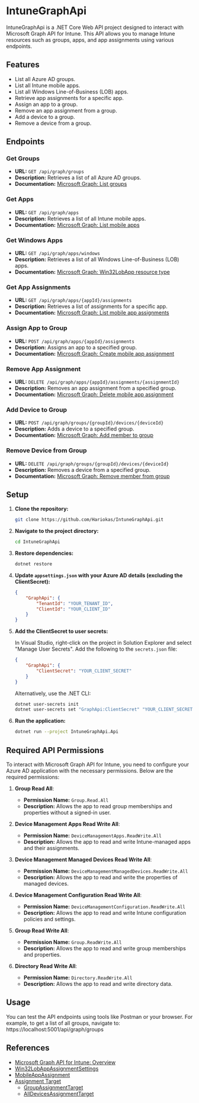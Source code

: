 # IntuneGraphApi

IntuneGraphApi is a .NET Core Web API project designed to interact with Microsoft Graph API for Intune. This API allows you to manage Intune resources such as groups, apps, and app assignments using various endpoints.

## Features

- List all Azure AD groups.
- List all Intune mobile apps.
- List all Windows Line-of-Business (LOB) apps.
- Retrieve app assignments for a specific app.
- Assign an app to a group.
- Remove an app assignment from a group.
- Add a device to a group.
- Remove a device from a group.

## Endpoints

### Get Groups

- **URL:** `GET /api/graph/groups`
- **Description:** Retrieves a list of all Azure AD groups.
- **Documentation:** [Microsoft Graph: List groups](https://learn.microsoft.com/en-us/graph/api/group-list?view=graph-rest-1.0)

### Get Apps

- **URL:** `GET /api/graph/apps`
- **Description:** Retrieves a list of all Intune mobile apps.
- **Documentation:** [Microsoft Graph: List mobile apps](https://learn.microsoft.com/en-us/graph/api/intune-apps-mobileapp-list?view=graph-rest-1.0)

### Get Windows Apps

- **URL:** `GET /api/graph/apps/windows`
- **Description:** Retrieves a list of all Windows Line-of-Business (LOB) apps.
- **Documentation:** [Microsoft Graph: Win32LobApp resource type](https://learn.microsoft.com/en-us/graph/api/resources/intune-apps-win32lobapp?view=graph-rest-1.0)

### Get App Assignments

- **URL:** `GET /api/graph/apps/{appId}/assignments`
- **Description:** Retrieves a list of assignments for a specific app.
- **Documentation:** [Microsoft Graph: List mobile app assignments](https://learn.microsoft.com/en-us/graph/api/intune-apps-mobileappassignment-list?view=graph-rest-1.0)

### Assign App to Group

- **URL:** `POST /api/graph/apps/{appId}/assignments`
- **Description:** Assigns an app to a specified group.
- **Documentation:** [Microsoft Graph: Create mobile app assignment](https://learn.microsoft.com/en-us/graph/api/intune-apps-mobileappassignment-create?view=graph-rest-1.0)

### Remove App Assignment

- **URL:** `DELETE /api/graph/apps/{appId}/assignments/{assignmentId}`
- **Description:** Removes an app assignment from a specified group.
- **Documentation:** [Microsoft Graph: Delete mobile app assignment](https://learn.microsoft.com/en-us/graph/api/intune-apps-mobileappassignment-delete?view=graph-rest-1.0)

### Add Device to Group

- **URL:** `POST /api/graph/groups/{groupId}/devices/{deviceId}`
- **Description:** Adds a device to a specified group.
- **Documentation:** [Microsoft Graph: Add member to group](https://learn.microsoft.com/en-us/graph/api/group-post-members?view=graph-rest-1.0&tabs=http)

### Remove Device from Group

- **URL:** `DELETE /api/graph/groups/{groupId}/devices/{deviceId}`
- **Description:** Removes a device from a specified group.
- **Documentation:** [Microsoft Graph: Remove member from group](https://learn.microsoft.com/en-us/graph/api/group-delete-members?view=graph-rest-1.0&tabs=http)

## Setup

1. **Clone the repository:**

    ```bash
    git clone https://github.com/Hariokas/IntuneGraphApi.git
    ```

2. **Navigate to the project directory:**

    ```bash
    cd IntuneGraphApi
    ```

3. **Restore dependencies:**

    ```bash
    dotnet restore
    ```

4. **Update `appsettings.json` with your Azure AD details (excluding the ClientSecret):**

    ```json
    {
        "GraphApi": {
            "TenantId": "YOUR_TENANT_ID",
            "ClientId": "YOUR_CLIENT_ID"
        }
    }
    ```

5. **Add the ClientSecret to user secrets:**

    In Visual Studio, right-click on the project in Solution Explorer and select "Manage User Secrets". Add the following to the `secrets.json` file:

    ```json
    {
        "GraphApi": {
            "ClientSecret": "YOUR_CLIENT_SECRET"
        }
    }
    ```

    Alternatively, use the .NET CLI:

    ```bash
    dotnet user-secrets init
    dotnet user-secrets set "GraphApi:ClientSecret" "YOUR_CLIENT_SECRET"
    ```

6. **Run the application:**

    ```bash
    dotnet run --project IntuneGraphApi.Api
    ```

## Required API Permissions

To interact with Microsoft Graph API for Intune, you need to configure your Azure AD application with the necessary permissions. Below are the required permissions:

1. **Group Read All**:
   - **Permission Name:** `Group.Read.All`
   - **Description:** Allows the app to read group memberships and properties without a signed-in user.

2. **Device Management Apps Read Write All**:
   - **Permission Name:** `DeviceManagementApps.ReadWrite.All`
   - **Description:** Allows the app to read and write Intune-managed apps and their assignments.

3. **Device Management Managed Devices Read Write All**:
   - **Permission Name:** `DeviceManagementManagedDevices.ReadWrite.All`
   - **Description:** Allows the app to read and write the properties of managed devices.

4. **Device Management Configuration Read Write All**:
   - **Permission Name:** `DeviceManagementConfiguration.ReadWrite.All`
   - **Description:** Allows the app to read and write Intune configuration policies and settings.

5. **Group Read Write All**:
   - **Permission Name:** `Group.ReadWrite.All`
   - **Description:** Allows the app to read and write group memberships and properties.

6. **Directory Read Write All**:
   - **Permission Name:** `Directory.ReadWrite.All`
   - **Description:** Allows the app to read and write directory data.

## Usage

You can test the API endpoints using tools like Postman or your browser. For example, to get a list of all groups, navigate to: https://localhost:5001/api/graph/groups


## References

- [Microsoft Graph API for Intune: Overview](https://learn.microsoft.com/en-us/graph/api/resources/intune-graph-overview?view=graph-rest-1.0)
- [Win32LobAppAssignmentSettings](https://learn.microsoft.com/en-us/graph/api/resources/intune-apps-win32lobappassignmentsettings?view=graph-rest-1.0)
- [MobileAppAssignment](https://learn.microsoft.com/en-us/graph/api/resources/intune-apps-mobileappassignment?view=graph-rest-1.0)
- [Assignment Target](https://learn.microsoft.com/en-us/graph/api/resources/intune-shared-assignmenttarget?view=graph-rest-1.0)
  - [GroupAssignmentTarget](https://learn.microsoft.com/en-us/graph/api/resources/intune-shared-groupassignmenttarget?view=graph-rest-1.0)
  - [AllDevicesAssignmentTarget](https://learn.microsoft.com/en-us/graph/api/resources/intune-shared-alldevicesassignmenttarget?view=graph-rest-1.0)
